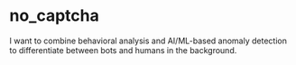 # no_captcha
 I want to combine behavioral analysis and AI/ML-based anomaly detection to differentiate between bots and humans in the background.
